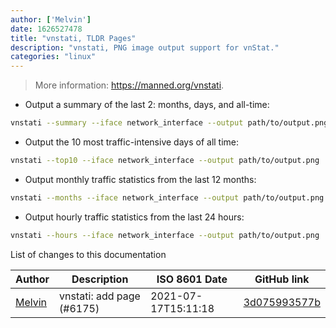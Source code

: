 ```yaml
---
author: ['Melvin']
date: 1626527478
title: "vnstati, TLDR Pages"
description: "vnstati, PNG image output support for vnStat."
categories: "linux"
---
```

> More information: <https://manned.org/vnstati>.

- Output a summary of the last 2: months, days, and all-time:

```bash
vnstati --summary --iface network_interface --output path/to/output.png
```

- Output the 10 most traffic-intensive days of all time:

```bash
vnstati --top10 --iface network_interface --output path/to/output.png
```

- Output monthly traffic statistics from the last 12 months:

```bash
vnstati --months --iface network_interface --output path/to/output.png
```

- Output hourly traffic statistics from the last 24 hours:

```bash
vnstati --hours --iface network_interface --output path/to/output.png
```
List of changes to this documentation


Author | Description | ISO 8601 Date | GitHub link
------|-----|-----|-----
[Melvin](mailto:github@melvin2204.nl) | vnstati: add page (#6175) | 2021-07-17T15:11:18 | [3d075993577b](https://github.com/tldr-pages/tldr/commit/3d075993577b451bd3b3b59cc65adad8a471e62a)

